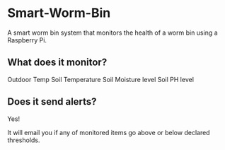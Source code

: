 # Smart-Worm-Bin
A smart worm bin system that monitors the health of a worm bin using a Raspberry Pi.

## What does it monitor? 

Outdoor Temp
Soil Temperature 
Soil Moisture level
Soil PH level 

## Does it send alerts? 

Yes! 

It will email you if any of monitored items go above or below declared thresholds. 
